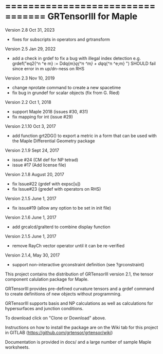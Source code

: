 =================================
GRTensorIII for Maple
=================================
Version 2.8 Oct 31, 2023
- fixes for subscripts in operators and grtransform

Version 2.5 Jan 29, 2022
- add a check in grdef to fix a bug with illegal index detection 
    e.g. grdef("eq2{^n ^e m} := Ddq{m}*q{^n ^m} + dq*q{^n ^e;m} ")
    SHOULD fail since error in m up/dn-ness on RHS


Version 2.3 Nov 10, 2019
- change nprotate command to create a new spacetime
- fix bug in grundef for scalar objects (fix from G. Ried)

Version 2.2 Oct 1, 2018
- support Maple 2018 (issues #30, #31)
- fix mapping for int (issue #29)


Version 2.1.10 Oct 3, 2017
- add function grt2DG() to export a metric in a form that
  can be used with the Maple Differential Geometry package

Version 2.1.9 Sept 24, 2017
- issue #24 (CM def for NP tetrad)
- issue #17 (Add license file)

Version 2.1.8 August 20, 2017
- fix Issue#22 (grdef with expsc[u])
- fix Issue#23 (gredef with operators on RHS) 

Version 2.1.5 June 1, 2017
- fix issue#19 (allow any option to be set in init file)

Version 2.1.6 June 1, 2017
- add grcalcd/gralterd to combine display function

Version 2.1.5 June 1, 2017
- remove RayCh vector operator until it can be re-verified

Version 2.1.4, May 30, 2017
- support non-interactive grconstraint definition
  (see ?grconstraint)

This project contains the distribution of GRTensorIII 
version 2.1, the tensor component calulation package for Maple.

GRTensorIII provides pre-defined curvature tensors and a
grdef command to create definitions of new objects without
programming. 

GRTensorIII supports basis and NP calculations as well as
calculations for hypersurfaces and junction conditions. 

To download click on "Clone or Download" above. 

Instructions on how to install the package are
on the Wiki tab for this project in GITLAB 
(https://github.com/grtensor/grtensor/wiki)

Documentation is provided in docs/ and a large number
of sample Maple worksheets.

